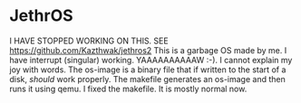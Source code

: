 # JethrOS
I HAVE STOPPED WORKING ON THIS. SEE https://github.com/Kazthwak/jethros2
This is a garbage OS made by me. 
I have interrupt (singular) working. YAAAAAAAAAAW :-). I cannot explain my joy with words.
The os-image is a binary file that if written to the start of a disk, *should* work properly.
The makefile generates an os-image and then runs it using qemu.
I fixed the makefile. It is mostly normal now.
